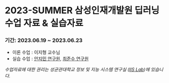 # 2023-SUMMER 삼성인재개발원 딥러닝 수업 자료 & 실습자료
### 기간: 2023.06.19 ~ 2023.06.23
- 이론 수업 : 이지형 교수님
- 실습 수업 : [안지민 연구원](https://github.com/jiminAn), [최준수 연구원](https://github.com/obeychoi0120)

*수업자료에 대한 권리는 성균관대학교 정보 및 지능 시스템 연구실 ([IIS Lab](http://iislab.skku.edu/iish/))에 있습니다.*
